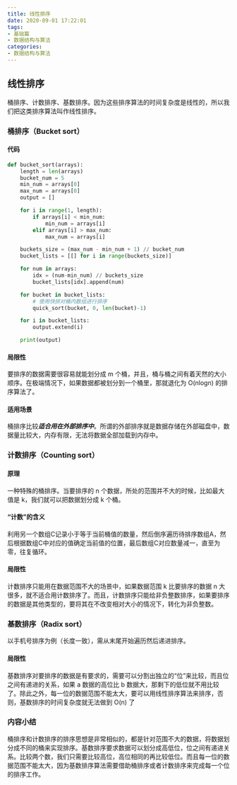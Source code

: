 ```yaml
---
title: 线性排序
date: 2020-09-01 17:22:01
tags:
- 基础篇
- 数据结构与算法
categories:
- 数据结构与算法
---
```


## 线性排序

桶排序、计数排序、基数排序。因为这些排序算法的时间复杂度是线性的，所以我们把这类排序算法叫作线性排序。

### 桶排序（Bucket sort）

#### 代码

```python
def bucket_sort(arrays):
    length = len(arrays)
    bucket_num = 5
    min_num = arrays[0]
    max_num = arrays[0]
    output = []

    for i in range(1, length):
        if arrays[i] < min_num:
            min_num = arrays[i]
        elif arrays[i] > max_num:
            max_num = arrays[i]

    buckets_size = (max_num - min_num + 1) // bucket_num
    bucket_lists = [[] for i in range(buckets_size)]

    for num in arrays:
        idx = (num-min_num) // buckets_size
        bucket_lists[idx].append(num)

    for bucket in bucket_lists:
      	# 使用快排对桶内数组进行排序
        quick_sort(bucket, 0, len(bucket)-1)

    for i in bucket_lists:
        output.extend(i)

    print(output)
```

#### 局限性

要排序的数据需要很容易就能划分成 m 个桶，并且，桶与桶之间有着天然的大小顺序。在极端情况下，如果数据都被划分到一个桶里，那就退化为 O(nlogn) 的排序算法了。

#### 适用场景

桶排序比较***适合用在外部排序中***。所谓的外部排序就是数据存储在外部磁盘中，数据量比较大，内存有限，无法将数据全部加载到内存中。

### 计数排序（Counting sort）

#### 原理

一种特殊的桶排序。当要排序的 n 个数据，所处的范围并不大的时候，比如最大值是 k，我们就可以把数据划分成 k 个桶。

#### “计数”的含义

利用另一个数组C记录小于等于当前桶值的数量，然后倒序遍历待排序数组A，然后根据数组C中对应的值确定当前值的位置，最后数组C对应数量减一，直至为零，往复循环。

#### 局限性

计数排序只能用在数据范围不大的场景中，如果数据范围 k 比要排序的数据 n 大很多，就不适合用计数排序了。而且，计数排序只能给非负整数排序，如果要排序的数据是其他类型的，要将其在不改变相对大小的情况下，转化为非负整数。

### 基数排序（Radix sort）

以手机号排序为例（长度一致），需从末尾开始遍历然后递进排序。

#### 局限性

基数排序对要排序的数据是有要求的，需要可以分割出独立的“位”来比较，而且位之间有递进的关系，如果 a 数据的高位比 b 数据大，那剩下的低位就不用比较了。除此之外，每一位的数据范围不能太大，要可以用线性排序算法来排序，否则，基数排序的时间复杂度就无法做到 O(n) 了

### 内容小结

桶排序和计数排序的排序思想是非常相似的，都是针对范围不大的数据，将数据划分成不同的桶来实现排序。基数排序要求数据可以划分成高低位，位之间有递进关系。比较两个数，我们只需要比较高位，高位相同的再比较低位。而且每一位的数据范围不能太大，因为基数排序算法需要借助桶排序或者计数排序来完成每一个位的排序工作。

